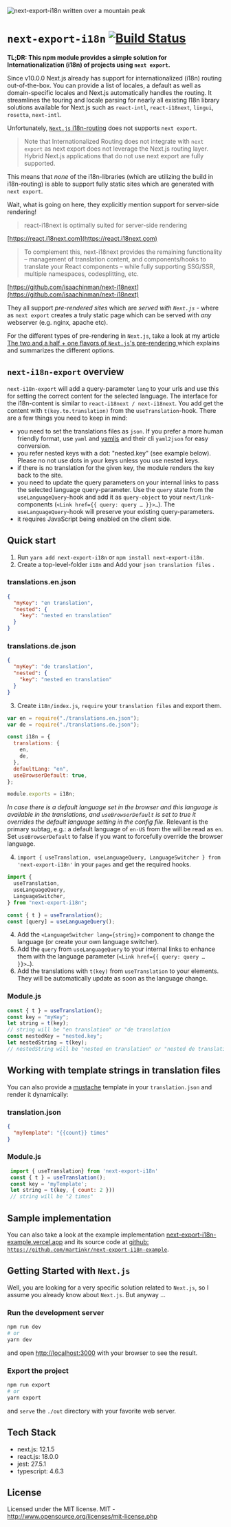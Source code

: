 ![next-export-i18n written over a mountain peak](next-i18n-export.png)

# `next-export-i18n` [![Build Status](https://app.travis-ci.com/martinkr/next-export-i18n.svg?branch=main)](https://app.travis-ci.com/martinkr/next-export-i18n)

**TL;DR: This npm module provides a simple solution for Internationalization (i18n) of projects using `next export`.**

Since v10.0.0 Next.js already has support for internationalized (i18n) routing out-of-the-box. You can provide a list of locales, a default as well as domain-specific locales and Next.js automatically handles the routing. It streamlines the touring and locale parsing for nearly all existing l18n library solutions available for Next.js such as `react-intl`, `react-i18next`, `lingui`, `rosetta`, `next-intl`.

Unfortunately, [`Next.js` i18n-routing](https://nextjs.org/docs/advanced-features/i18n-routing) does not supports `next export`.

> Note that Internationalized Routing does not integrate with `next export` as next export does not leverage the Next.js routing layer. Hybrid Next.js applications that do not use next export are fully supported.

This means that _none_ of the i18n-libraries (which are utilizing the build in i18n-routing) is able to support fully static sites which are generated with `next export`.

Wait, what is going on here, they explicitly mention support for server-side rendering!

> react-i18next is optimally suited for server-side rendering

[https://react.i18next.com](https://react.i18next.com)

> To complement this, next-i18next provides the remaining functionality – management of translation content, and components/hooks to translate your React components – while fully supporting SSG/SSR, multiple namespaces, codesplitting, etc.

[https://github.com/isaachinman/next-i18next](https://github.com/isaachinman/next-i18next)

They all support _pre-rendered sites_ which are _served with `Next.js`_ - where as `next export` creates a truly static page which can be served with _any_ webserver (e.g. nginx, apache etc).

For the different types of pre-rendering in `Next.js`, take a look at my article [The two and a half + one flavors of `Next.js`'s pre-rendering
](https://dev.to/martinkr/the-two-and-a-half-one-flavors-of-next-js-s-pre-rendering-44o) which explains and summarizes the different options.

## `next-i18n-export` overview

`next-i18n-export` will add a query-parameter `lang` to your urls and use this for setting the correct content for the selected language. The interface for the i18n-content is similar to `react-i18next / next-i18next`. You add get the content with `t(key.to.translation)` from the `useTranslation`-hook.
There are a few things you need to keep in mind:

- you need to set the translations files as `json`. If you prefer a more human friendly format, use `yaml` and [yamljs](https://www.npmjs.com/package/yamljs) and their cli `yaml2json` for easy conversion.
- you refer nested keys with a dot: "nested.key" (see example below). Please no not use dots in your keys unless you use nested keys.
- if there is no translation for the given key, the module renders the key back to the site.
- you need to update the query parameters on your internal links to pass the selected language query-parameter. Use the `query` state from the `useLanguageQuery`-hook and add it as `query-object` to your `next/link`-components (`<Link href={{ query: query … }}>…`). The `useLanguageQuery`-hook will preserve your existing query-parameters.
- it requires JavaScript being enabled on the client side.

## Quick start

1. Run `yarn add next-export-i18n` or `npm install next-export-i18n`.
2. Create a top-level-folder `i18n` and Add your `json translation files` .

### translations.en.json

```json
{
  "myKey": "en translation",
  "nested": {
    "key": "nested en translation"
  }
}
```

### translations.de.json

```json
{
  "myKey": "de translation",
  "nested": {
    "key": "nested en translation"
  }
}
```

3. Create `i18n/index.js`, `require` your `translation files` and export them.

```javascript
var en = require("./translations.en.json");
var de = require("./translations.de.json");

const i18n = {
  translations: {
    en,
    de,
  },
  defaultLang: "en",
  useBrowserDefault: true,
};

module.exports = i18n;
```

_In case there is a default language set in the browser and this language is available in the translations, and `useBrowserDefault` is set to true
it overrides the default language setting in the config file._ Relevant is the primary subtag, e.g.: a default language of `en-US` from the will be read as `en`.
Set `useBrowserDefault` to false if you want to forcefully override the browser language.

4. `import { useTranslation, useLanguageQuery, LanguageSwitcher } from 'next-export-i18n'` in your `pages` and get the required hooks.

```javascript
import {
  useTranslation,
  useLanguageQuery,
  LanguageSwitcher,
} from "next-export-i18n";

const { t } = useTranslation();
const [query] = useLanguageQuery();
```

4. Add the `<LanguageSwitcher lang={string}>` component to change the language (or create your own language switcher).
5. Add the `query` from `useLanguageQuery` to your internal links to enhance them with the language parameter (`<Link href={{ query: query … }}>…`).
6. Add the translations with `t(key)` from `useTranslation` to your elements. They will be automatically update as soon as the language change.

### Module.js

```javascript
const { t } = useTranslation();
const key = "myKey";
let string = t(key);
// string will be "en translation" or "de translation
const nestedKey = "nested.key";
let nestedString = t(key);
// nestedString will be "nested en translation" or "nested de translation
```

## Working with template strings in translation files

You can also provide a [mustache](https://mustache.github.io/) template in your `translation.json` and render it dynamically:

### translation.json

```json
{
  "myTemplate": "{{count}} times"
}
```

### Module.js

```javascript
 import { useTranslation} from 'next-export-i18n'
 const { t } = useTranslation();
 const key = 'myTemplate';
 let string = t(key, { count: 2 }))
 // string will be "2 times"
```

## Sample implementation

You can also take a look at the example implementation [next-export-i18n-example.vercel.app](https://next-export-i18n-example.vercel.app) and its source code at [github: `https://github.com/martinkr/next-export-i18n-example`](https://github.com/martinkr/next-export-i18n-example).

## Getting Started with `Next.js`

Well, you are looking for a very specific solution related to `Next.js`, so I assume you already know about `Next.js`. But anyway …

### Run the development server

```bash
npm run dev
# or
yarn dev
```

and open [http://localhost:3000](http://localhost:3000) with your browser to see the result.

### Export the project

```bash
npm run export
# or
yarn export
```

and `serve` the `./out` directory with your favorite web server.

## Tech Stack

- next.js: 12.1.5
- react.js: 18.0.0
- jest: 27.5.1
- typescript: 4.6.3

## License

Licensed under the MIT license.
MIT - <http://www.opensource.org/licenses/mit-license.php>
